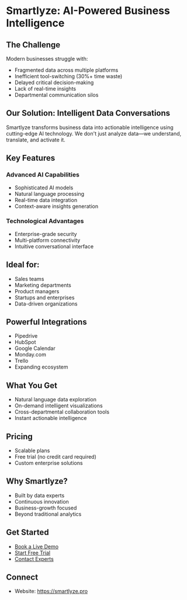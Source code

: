 # Smartlyze: AI-Powered Business Intelligence

## The Challenge
Modern businesses struggle with:
- Fragmented data across multiple platforms
- Inefficient tool-switching (30%+ time waste)
- Delayed critical decision-making
- Lack of real-time insights
- Departmental communication silos

## Our Solution: Intelligent Data Conversations

Smartlyze transforms business data into actionable intelligence using cutting-edge AI technology. We don't just analyze data—we understand, translate, and activate it.

## Key Features

### Advanced AI Capabilities
- Sophisticated AI models
- Natural language processing
- Real-time data integration
- Context-aware insights generation

### Technological Advantages
- Enterprise-grade security
- Multi-platform connectivity
- Intuitive conversational interface

## Ideal for:
- Sales teams
- Marketing departments
- Product managers
- Startups and enterprises
- Data-driven organizations

## Powerful Integrations
- Pipedrive
- HubSpot
- Google Calendar
- Monday.com
- Trello
- Expanding ecosystem

## What You Get
- Natural language data exploration
- On-demand intelligent visualizations
- Cross-departmental collaboration tools
- Instant actionable intelligence

## Pricing
- Scalable plans
- Free trial (no credit card required)
- Custom enterprise solutions

## Why Smartlyze?
- Built by data experts
- Continuous innovation
- Business-growth focused
- Beyond traditional analytics

## Get Started
- [Book a Live Demo](https://smartlyze.pro)
- [Start Free Trial](https://smartlyze.pro)
- [Contact Experts](https://smartlyze.pro)

## Connect
- Website: https://smartlyze.pro
